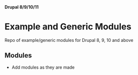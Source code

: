 **Drupal 8/9/10/11**

# Example and Generic Modules

Repo of example/generic modules for Drupal 8, 9, 10 and above

## Modules

- Add modules as they are made
